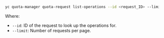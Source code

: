 ```bash
yc quota-manager quota-request list-operations --id <request_ID> --limit <number_of_requests>
```

Where:

* `--id`: ID of the request to look up the operations for.
* `--limit`: Number of requests per page.